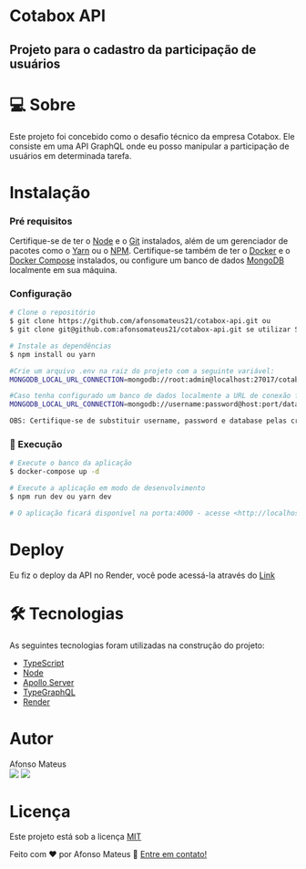 # Cotabox API
## Projeto para o cadastro da participação de usuários

# 💻 Sobre
Este projeto foi concebido como o desafio técnico da empresa Cotabox. Ele consiste em uma API GraphQL onde eu posso manipular a participação de usuários em determinada tarefa. 


# Instalação
### Pré requisitos
Certifique-se de ter o [Node](https://nodejs.org/en/) e o [Git](https://git-scm.com) instalados, além de um gerenciador
de pacotes como o [Yarn](https://yarnpkg.com/) ou o [NPM](https://www.npmjs.com/). Certifique-se também de ter o [Docker](https://www.docker.com/) e o [Docker Compose](https://docs.docker.com/compose/install/) instalados, ou configure um banco de dados [MongoDB](https://www.mongodb.com/) localmente em sua máquina.

### Configuração
```bash
# Clone o repositório
$ git clone https://github.com/afonsomateus21/cotabox-api.git ou
$ git clone git@github.com:afonsomateus21/cotabox-api.git se utilizar SSH

# Instale as dependências
$ npm install ou yarn 

#Crie um arquivo .env na raiz do projeto com a seguinte variável:
MONGODB_LOCAL_URL_CONNECTION=mongodb://root:admin@localhost:27017/cotabox_db?authSource=admin

#Caso tenha configurado um banco de dados localmente a URL de conexão ficará no seguinte padrão
MONGODB_LOCAL_URL_CONNECTION=mongodb://username:password@host:port/database?authSource=admin

OBS: Certifique-se de substituir username, password e database pelas credenciais do seu banco e que a variável de ambiente esteja com o nome correto.
```

### 🎨 Execução
```bash
# Execute o banco da aplicação
$ docker-compose up -d

# Execute a aplicação em modo de desenvolvimento
$ npm run dev ou yarn dev

# O aplicação ficará disponível na porta:4000 - acesse <http://localhost:4000>
```

#  Deploy
Eu fiz o deploy da API no Render, você pode acessá-la através do [Link](https://cotabox-api.onrender.com/)


# 🛠 Tecnologias
As seguintes tecnologias foram utilizadas na construção do projeto:
- [TypeScript](https://www.typescriptlang.org/)
- [Node](https://nodejs.org/en)
- [Apollo Server](https://www.apollographql.com/docs/apollo-server/)
- [TypeGraphQL](https://typegraphql.com/)
- [Render](https://render.com/)

# Autor
Afonso Mateus<br/>
<a href="https://www.linkedin.com/in/afonso-mateus-3a8522118/"><img src="https://img.shields.io/static/v1?label=Linkedin&labelColor=0a66c2&message=Afonso&color=0a66c2&style=flat"/></a>
<img src="https://img.shields.io/static/v1?label=Gmail&labelColor=db4a39&message=afonsomateus.dev@gmail.com&color=db4a39&style=flat"/>

# Licença
Este projeto está sob a licença [MIT](https://github.com/afonsomateus21/cotabox-api/blob/main/LICENSE)

Feito com ❤️ por Afonso Mateus 👋 [Entre em contato!](https://www.linkedin.com/in/afonsomateus/)
